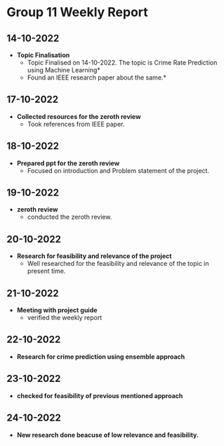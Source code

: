 # Group 11 Weekly Report

## 14-10-2022

- **Topic Finalisation**
     - Topic Finalised on 14-10-2022. The topic is Crime Rate Prediction using Machine Learning*
     - Found an IEEE research paper about the same.*
## 17-10-2022

- **Collected resources for the zeroth review**
     - Took references from IEEE paper.

## 18-10-2022

- **Prepared ppt for the zeroth review**
     - Focused on introduction and Problem statement of the project.

## 19-10-2022

- **zeroth review**
     - conducted the zeroth review.
  
## 20-10-2022

- **Research for feasibility and relevance of the project**
     - Well researched for the feasibility and relevance of the topic in present time.

## 21-10-2022

- **Meeting with project guide**
     - verified the weekly report

## 22-10-2022

- **Research for crime prediction using ensemble approach**

## 23-10-2022

- **checked for feasibility of previous mentioned approach**

## 24-10-2022

- **New research done beacuse of low relevance and feasibility.**

